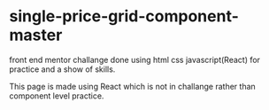 # single-price-grid-component-master
front end mentor challange done using html css javascript(React) for practice and a show of skills.

This page is made using React which is not in challange rather than component level practice.

